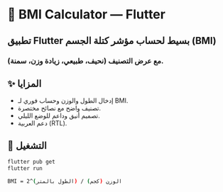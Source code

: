# 🧮 BMI Calculator — Flutter  

## تطبيق Flutter بسيط لحساب **مؤشر كتلة الجسم (BMI)**  
### مع عرض التصنيف (نحيف، طبيعي، زيادة وزن، سمنة).  

## ✨ المزايا  
- إدخال الطول والوزن وحساب فوري لـ BMI.  
- تصنيف واضح مع نصائح مختصرة.  
- تصميم أنيق وداعم للوضع الليلي.  
- دعم العربية (RTL).  

## 🚀 التشغيل  
```bash
flutter pub get  
flutter run  

BMI = الوزن (كجم) / (الطول بالمتر)^2
